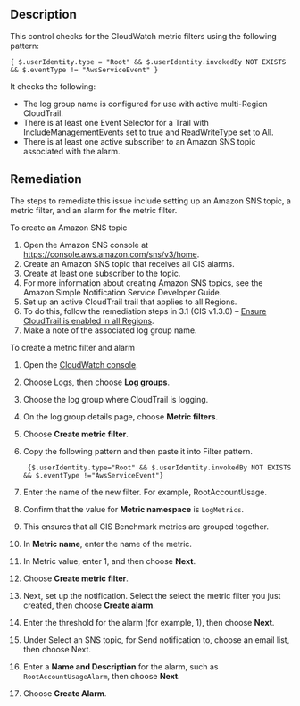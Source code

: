 ## Description

This control checks for the CloudWatch metric filters using the following pattern:

```
{ $.userIdentity.type = "Root" && $.userIdentity.invokedBy NOT EXISTS && $.eventType != "AwsServiceEvent" }
```

It checks the following:

  - The log group name is configured for use with active multi-Region CloudTrail.
  - There is at least one Event Selector for a Trail with IncludeManagementEvents set to true and ReadWriteType set to All.
  - There is at least one active subscriber to an Amazon SNS topic associated with the alarm.

## Remediation

The steps to remediate this issue include setting up an Amazon SNS topic, a metric filter, and an alarm for the metric filter.

To create an Amazon SNS topic

1. Open the Amazon SNS console at https://console.aws.amazon.com/sns/v3/home.
2. Create an Amazon SNS topic that receives all CIS alarms.
3. Create at least one subscriber to the topic.
4. For more information about creating Amazon SNS topics, see the Amazon Simple Notification Service Developer Guide.
5. Set up an active CloudTrail trail that applies to all Regions.
6. To do this, follow the remediation steps in 3.1 (CIS v1.3.0) – [Ensure CloudTrail is enabled in all Regions](https://hub.steampipe.io/mods/turbot/aws_compliance/controls/control.cis_v130_3_1).
7. Make a note of the associated log group name.

To create a metric filter and alarm

1. Open the [CloudWatch console](https://console.aws.amazon.com/cloudwatch/).
2. Choose Logs, then choose **Log groups**.
3. Choose the log group where CloudTrail is logging.
4. On the log group details page, choose **Metric filters**.
5. Choose **Create metric filter**.
6. Copy the following pattern and then paste it into Filter pattern.

   ```
    {$.userIdentity.type="Root" && $.userIdentity.invokedBy NOT EXISTS && $.eventType !="AwsServiceEvent"}
   ```
7. Enter the name of the new filter. For example, RootAccountUsage.
8. Confirm that the value for **Metric namespace** is `LogMetrics`.
9.  This ensures that all CIS Benchmark metrics are grouped together.
10. In **Metric name**, enter the name of the metric.
11. In Metric value, enter 1, and then choose **Next**.
12. Choose **Create metric filter**.
13. Next, set up the notification. Select the select the metric filter you just created, then choose **Create alarm**.
14. Enter the threshold for the alarm (for example, 1), then choose **Next**.
15. Under Select an SNS topic, for Send notification to, choose an email list, then choose Next.
16. Enter a **Name and Description** for the alarm, such as `RootAccountUsageAlarm`, then choose **Next**.
17. Choose **Create Alarm**.
